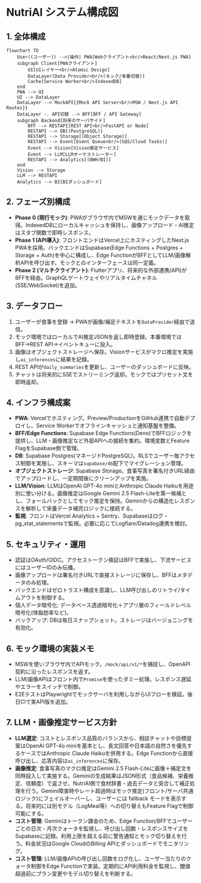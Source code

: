 # NutriAI システム構成図

## 1. 全体構成
```mermaid
flowchart TD
    User((ユーザー)) -->|操作| PWA[Webクライアント<br/>React/Next.js PWA]
    subgraph Client[PWAクライアント]
        UI[UIレイヤー<br/>Atomic Design]
        DataLayer[Data Provider<br/>(モック/本番切替)]
        Cache[Service Worker<br/>IndexedDB]
    end
    PWA --> UI
    UI --> DataLayer
    DataLayer --> MockAPI{{Mock API Server<br/>MSW / Next.js API Routes}}
    DataLayer -. API切替 .-> BFF[BFF / API Gateway]
    subgraph Backend[将来のサーバサイド]
        BFF --> RESTAPI[REST API<br/>FastAPI or Node]
        RESTAPI --> DB[(PostgreSQL)]
        RESTAPI --> Storage[(Object Storage)]
        RESTAPI --> Event[Event Queue<br/>(SQS/Cloud Tasks)]
        Event --> Vision[Vision推定サービス]
        Event --> LLM[LLMオーケストレーター]
        RESTAPI --> Analytics[(DWH/BI)]
    end
    Vision --> Storage
    LLM --> RESTAPI
    Analytics --> BI[BIダッシュボード]
```

## 2. フェーズ別構成
- **Phase 0 (現行モック)**: PWAがブラウザ内でMSWを通じモックデータを取得。IndexedDBにローカルキャッシュを保持し、画像アップロード・AI推定はスタブ関数で即時レスポンス。
- **Phase 1 (API導入)**: フロントエンドはVercel上にホスティングしたNext.js PWAを採用。バックエンドはSupabase(Edge Functions + Postgres + Storage + Auth)を中心に構成し、Edge FunctionがBFFとしてLLM/画像解析APIを呼び出す。モックとのインターフェースは同一定義。
- **Phase 2 (マルチクライアント)**: Flutterアプリ、将来的な外部連携(API)がBFFを経由。GraphQLゲートウェイやリアルタイムチャネル(SSE/WebSocket)を追加。

## 3. データフロー
1. ユーザーが食事を登録 → PWAが画像/補足テキストを`DataProvider`経由で送信。
2. モック環境ではローカルでAI推定JSONを返し即時登録。本番環境ではBFF→REST API→イベントキューに投入。
3. 画像はオブジェクトストレージへ保存。Visionサービスがマクロ推定を実施し`ai_inferences`に結果を記録。
4. REST APIが`daily_summaries`を更新し、ユーザーのダッシュボードに反映。
5. チャットは将来的にSSEでストリーミング返却。モックではプリセット文を即時返却。

## 4. インフラ構成案
- **PWA**: Vercelでホスティング。Preview/ProductionをGitHub連携で自動デプロイし、Service Workerでオフラインキャッシュと通知基盤を整備。
- **BFF/Edge Functions**: Supabase Edge Functions(Deno)でBFFロジックを提供し、LLM・画像推定など外部APIへの接続を集約。環境変数とFeature FlagをSupabase側で管理。
- **DB**: Supabase Postgres(マネージドPostgreSQL)。RLSでユーザー毎アクセス制御を実施し、スキーマは`supabase/db`配下でマイグレーション管理。
- **オブジェクトストレージ**: Supabase Storage。食事写真を署名付きURL経由でアップロードし、一定期間後にクリーンアップを実施。
- **LLM/Vision**: LLMはOpenAI GPT-4o miniとAnthropic Claude Haikuを用途別に使い分ける。画像推定はGoogle Gemini 2.5 Flash-Liteを第一候補とし、フォールバックとしてモック推定を保持。Geminiからの構造化レスポンスを解析して栄養データ補完ロジックに接続する。
- **監視**: フロントはVercel Analytics + Sentry、Supabaseはログ・pg_stat_statementsで監視。必要に応じてLogflare/Datadog連携を検討。

## 5. セキュリティ・運用
- 認証はOAuth/OIDC。アクセストークン検証はBFFで実施し、下流サービスにはユーザーIDのみ伝播。
- 画像アップロードは署名付きURLで直接ストレージに保存し、BFFはメタデータのみ処理。
- バックエンドはゼロトラスト構成を意識し、LLM呼び出しのリトライ/タイムアウトを制御する。
- 個人データ暗号化: データベース透過暗号化＋アプリ層のフィールドレベル暗号化(体脂肪率など)。
- バックアップ: DBは毎日スナップショット。ストレージはバージョニングを有効化。

## 6. モック環境の実装メモ
- MSWを使いブラウザ内でAPIモック。`/mock/api/v1/*`を捕捉し、OpenAPI契約に沿ったレスポンスを返す。
- LLM/画像APIはフロント内で`Promise`を使ったダミー処理。レスポンス遅延やエラーをスイッチで制御。
- E2EテストはPlaywrightでモックサーバを利用しながらUIフローを検証。後日CIで実API版を追加。

## 7. LLM・画像推定サービス方針
- **LLM選定**: コストとレスポンス品質のバランスから、相談チャットや目標提案はOpenAI GPT-4o miniを基本とし、長文回答や日本語の自然さを優先するケースではAnthropic Claude Haikuを併用する。Edge Functionから直接呼び出し、応答内容は`ai_inferences`に保存。
- **画像推定**: 食事写真のマクロ推定はGemini 2.5 Flash-Liteに画像＋補足文を同時投入して実施する。Geminiの生成結果はJSON形式（食品候補、栄養推定、信頼度）で返させ、NutriAI側で食材辞書・過去データと突合して補正処理を行う。Gemini障害時やレート超過時はモック推定(フロント/サーバ共通ロジック)にフェイルオーバーし、ユーザーには fallback モードを表示する。将来的には別モデル（LogMeal等）への切り替えもFeature Flagで制御可能にする。
- **コスト管理**: Geminiはトークン課金のため、Edge Function/BFFでユーザーごとの日次・月次クォータを監視し、呼び出し回数・レスポンスサイズをSupabaseに記録。利用上限を超える前に警告通知とモック切り替えを行う。料金状況はGoogle CloudのBilling APIとダッシュボードでモニタリング。
- **コスト管理**: LLM/画像APIの呼び出し回数をログ化し、ユーザー当たりのクォータ制御をEdge Functionで実装。定期的にAPI利用料金を監視し、閾値超過前にプラン変更やモデル切り替えを判断する。
